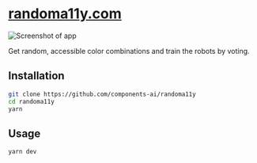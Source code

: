 # [randoma11y.com](https://randoma11y.com)

![Screenshot of app](https://user-images.githubusercontent.com/1424573/101247001-f2890f00-36d3-11eb-9dbf-864a50772943.png)

Get random, accessible color combinations and train
the robots by voting.

## Installation

```sh
git clone https://github.com/components-ai/randoma11y
cd randoma11y
yarn
```

## Usage

```sh
yarn dev
```
